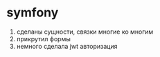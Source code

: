 # symfony

1. сделаны сущности, связки многие ко многим
2. прикрутил формы
3. немного сделала jwt авторизация
